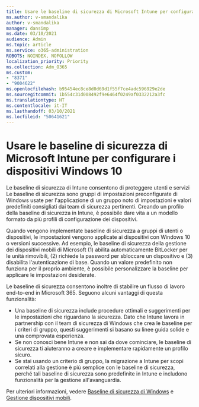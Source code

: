 ```yaml
---
title: Usare le baseline di sicurezza di Microsoft Intune per configurare i dispositivi Windows 10
ms.author: v-smandalika
author: v-smandalika
manager: dansimp
ms.date: 03/10/2021
audience: Admin
ms.topic: article
ms.service: o365-administration
ROBOTS: NOINDEX, NOFOLLOW
localization_priority: Priority
ms.collection: Adm_O365
ms.custom:
- "8371"
- "9004622"
ms.openlocfilehash: b95454ec8ce8d0d69d1f55f7ce4adc596929e2de
ms.sourcegitcommit: 1b554c31d008492f9e6464f0249af0332212a3fc
ms.translationtype: HT
ms.contentlocale: it-IT
ms.lasthandoff: 03/10/2021
ms.locfileid: "50641621"
---
```

# <a name="use-the-microsoft-intune-security-baselines-for-configuring-windows-10-devices"></a>Usare le baseline di sicurezza di Microsoft Intune per configurare i dispositivi Windows 10

Le baseline di sicurezza di Intune consentono di proteggere utenti e servizi Le baseline di sicurezza sono gruppi di impostazioni preconfigurate di Windows usate per l'applicazione di un gruppo noto di impostazioni e valori predefiniti consigliati dai team di sicurezza pertinenti. Creando un profilo della baseline di sicurezza in Intune, è possibile dare vita a un modello formato da più profili di configurazione dei dispositivi.

Quando vengono implementate baseline di sicurezza a gruppi di utenti o dispositivi, le impostazioni vengono applicate ai dispositivi con Windows 10 o versioni successive. Ad esempio, le baseline di sicurezza della gestione dei dispositivi mobili di Microsoft (1) abilita automaticamente BitLocker per le unità rimovibili, (2) richiede la password per sbloccare un dispositivo e (3) disabilita l'autenticazione di base. Quando un valore predefinito non funziona per il proprio ambiente, è possibile personalizzare la baseline per applicare le impostazioni desiderate.

Le baseline di sicurezza consentono inoltre di stabilire un flusso di lavoro end-to-end in Microsoft 365. Seguono alcuni vantaggi di questa funzionalità:
- Una baseline di sicurezza include procedure ottimali e suggerimenti per le impostazioni che riguardano la sicurezza. Dato che Intune lavora in partnership con il team di sicurezza di Windows che crea le baseline per i criteri di gruppo, questi suggerimenti si basano su linee guida solide e una comprovata esperienza.
- Se non conosci bene Intune e non sai da dove cominciare, le baseline di sicurezza ti aiuteranno a creare e implementare rapidamente un profilo sicuro.
- Se stai usando un criterio di gruppo, la migrazione a Intune per scopi correlati alla gestione è più semplice con le baseline di sicurezza, perché tali baseline di sicurezza sono predefinite in Intune e includono funzionalità per la gestione all'avanguardia.

Per ulteriori informazioni, vedere [Baseline di sicurezza di Windows](https://docs.microsoft.com/windows/security/threat-protection/windows-security-baselines) e [Gestione dispositivi mobili](https://docs.microsoft.com/windows/client-management/mdm/).